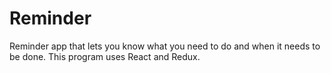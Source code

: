 # Reminder

Reminder app that lets you know what you need to do and when it needs to be done. This program uses React and Redux.